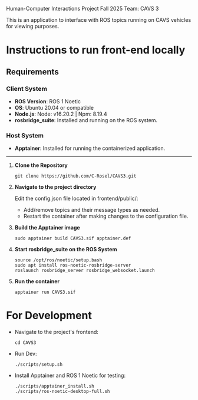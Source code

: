Human-Computer Interactions Project Fall 2025 Team: CAVS 3

This is an application to interface with ROS topics running on CAVS vehicles for viewing purposes.

# Instructions to run front-end locally

## Requirements

### Client System
- **ROS Version**: ROS 1 Noetic
- **OS**: Ubuntu 20.04 or compatible
- **Node.js**: Node: v16.20.2 | Npm: 8.19.4 
- **rosbridge_suite**: Installed and running on the ROS system.

### Host System
- **Apptainer**: Installed for running the containerized application.

---

1. **Clone the Repository**
   ```
   git clone https://github.com/C-Rosel/CAVS3.git
   ```

2. **Navigate to the project directory**

   Edit the config.json file located in frontend/public/:

   * Add/remove topics and their message types as needed.
   * Restart the container after making changes to the configuration file.

3. **Build the Apptainer image**
   ```
   sudo apptainer build CAVS3.sif apptainer.def
   ```

4. **Start rosbridge_suite on the ROS System**
   ```
   source /opt/ros/noetic/setup.bash
   sudo apt install ros-noetic-rosbridge-server
   roslaunch rosbridge_server rosbridge_websocket.launch
   ```

5. **Run the container**
   ```
   apptainer run CAVS3.sif
   ```

# For Development
- Navigate to the project's frontend:
   ```
   cd CAVS3
   ```
- Run Dev:
   ```
   ./scripts/setup.sh
   ```
- Install Apptainer and ROS 1 Noetic for testing:
   ```
   ./scripts/apptainer_install.sh
   ./scripts/ros-noetic-desktop-full.sh
   ```



